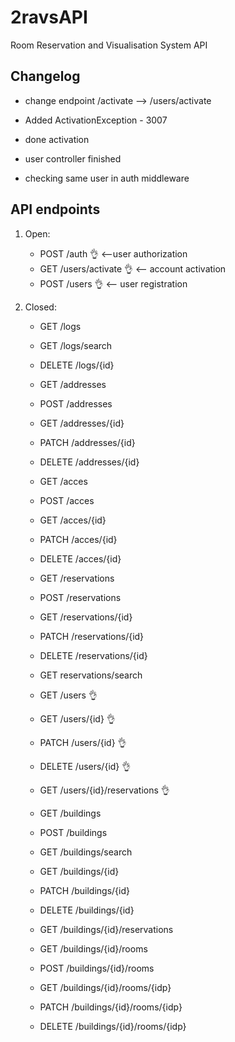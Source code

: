 # 2ravsAPI

Room Reservation and Visualisation System API

## Changelog

-   change endpoint /activate --> /users/activate
-   Added ActivationException - 3007
-   done activation

- user controller finished
- checking same user in auth middleware 

## API endpoints

1. Open:

    - POST /auth    👌 <--user authorization
    - GET /users/activate   👌 <-- account activation
    - POST /users   👌 <-- user registration

2. Closed:

    - GET /logs
    - GET /logs/search
    - DELETE /logs/{id}

    - GET /addresses
    - POST /addresses

    - GET /addresses/{id}
    - PATCH /addresses/{id}
    - DELETE /addresses/{id}

    - GET /acces
    - POST /acces

    - GET /acces/{id}
    - PATCH /acces/{id}
    - DELETE /acces/{id}

    - GET /reservations
    - POST /reservations
    - GET /reservations/{id}
    - PATCH /reservations/{id}
    - DELETE /reservations/{id}

    - GET reservations/search

    - GET /users    👌
    - GET /users/{id}   👌
    - PATCH /users/{id}     👌
    - DELETE /users/{id}    👌
    - GET /users/{id}/reservations  👌

    - GET /buildings
    - POST /buildings
    - GET /buildings/search

    - GET /buildings/{id}
    - PATCH /buildings/{id}
    - DELETE /buildings/{id}
    - GET /buildings/{id}/reservations

    - GET /buildings/{id}/rooms
    - POST /buildings/{id}/rooms

    - GET /buildings/{id}/rooms/{idp}
    - PATCH /buildings/{id}/rooms/{idp}
    - DELETE /buildings/{id}/rooms/{idp}
